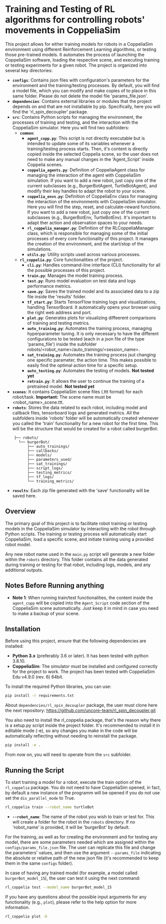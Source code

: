 # Training and Testing of RL algorithms for controlling robots' movements in CoppeliaSim

This project allows for either training models for robots in a CoppeliaSim environment using different Reinforcement Learning algorithms, or testing those pre-trained models. It automates the process of launching the CoppeliaSim software, loading the respective scene, and executing training or testing experiments for a given robot. The project is organized into several key directories:

- **`configs`**: Contains json files with configuration's parameters for the environment and the training/testing processes. By default, you will find a model file, which you can modify and make copies of to place in this same folder. Please do not delete the model file 'params_file.json'.
- **`dependencies`**: Contains external libraries or modules that the project depends on and that are not installable by pip. Specifically, here you will find the 'rl_spin_decoupler' package.
- **`src`**: Contains Python scripts for managing the environment, the processes of training and testing, and the interaction with the CoppeliaSim simulator. Here you will find two subfolders:
    - **`common`**: 
        - **`agent_copp.py`**: This script is not directly executable but is intended to update some of its variables whenever a training/testing process starts. Then, it's content is directly copied inside the selected Coppelia scene, so the user does not need to make any manual changes in the 'Agent_Script' inside Coppelia scenes.
        - **`coppelia_agents.py`**: Definition of CoppeliaAgent class for managing the interaction of the agent with CoppeliaSim simulation. If you want to add a new robot, just copy one of the current subclasses (e.g., BurgerBotAgent, TurtleBotAgent), and modify their key handles to adapt the robot to your scene.
        - **`coppelia_envs.py`**: Definition of CoppeliaEnv class for managing the interaction of the environments with CoppeliaSim simulator. Here you will find the step, reset, and calculate-reward functions. If you want to add a new robot, just copy one of the current subclasses (e.g., BurgerBotEnv, TurtleBotEnv). It's important to adapt ther action and observation spaces to your needs.
        - **`rl_coppelia_manager.py`**: Definition of the RLCoppeliaManager class, which is responsible for managing some of the initial processes of every core functionality of this project. It manages the creation of the environment, and the start/stop of the simulations.
        - **`utils.py`**: Utility scripts used across various processes. 
    - **`rl_coppelia.py`**: Core functionalities of the project.
        - **`cli.py`**: Handles command-line interface (CLI) functionality for all the possible processes of this project.
        - **`train.py`**: Manages the model training process.
        - **`test.py`**: Runs model evaluation on test data and logs performance metrics.
        - **`save.py`**: Saves the trained model and its associated data to a zip file inside the 'results' folder.
        - **`tf_start.py`**: Starts TensorFlow training logs and visualizations, handling TensorBoard. It automatically opens your browser using the right web address and port.
        - **`plot.py`**: Generates plots for visualizing diffeerent comparisons of training and testing metrics.
        - **`auto_training.py`**: Automates the training process, managing hyperparameter tuning. It is only necessary to have the different configurations to be tested (each in a json file of the type 'params_file') inside the subfolder robots/<robot_name>/auto_trainings/<session_name>.
        - **`sat_training.py`**: Automates the training process jsut changing one specific parameter, the action time. This makes possible to easily find the optimal action time for a specific setup.
        - **`auto_testing.py`**: Automates the testing of models. __Not tested yet__
        - **`retrain.py`**: It allows the user to continue the training of a pretrained model. __Not tested yet__
- **`scenes`**: It contains CoppeliaSim scene files (.ttt format) for each robot/task. __Important:__ The scene name must be <robot_name>_scene.ttt. 
- **`robots`**: Stores the data related to each robot, including model and callback files, tensorboard logs and generated metrics. All the subfolders inside 'robots' folder will be automatically created whenever you called the 'train' functionality for a new robot for the first time. This will be the structure that would be created for a robot called burgerBot:
```
    ├── robots/
      └── burgerBot/
          ├── auto_trainings/
          ├── callbacks/
          ├── models/
          ├── parameters_used/
          ├── sat_trainings/
          ├── script_logs/
          ├── testing_metrics/
          ├── tf_logs/
          └── training_metrics/
```
- **`results`**: Each zip file generated with the 'save' functionality will be saved here.

## Overview

The primary goal of this project is to facilitate robot training or testing models in the CoppeliaSim simulator by interacting with the robot through Python scripts. The training or testing process will automatically start CoppeliaSim, load a specific scene, and initiate training using a provided robot model.

Any new robot name used in the `main.py` script will generate a new folder within the `robots` directory. This folder contains all the data generated during training or testing for that robot, including logs, models, and any additional outputs.

## Notes Before Running anything

- **Note 1**: When running train/test functionalities, the content inside the `agent_copp` will be copied into the `Agent_Script` code section of the CoppeliaSim scene automatically. Just keep it in mind in case you need to make a backup of your scene.

## Installation

Before using this project, ensure that the following dependencies are installed:

- **Python 3.x** (preferably 3.6 or later). It has been tested with python 3.8.10.
- **CoppeliaSim**: The simulator must be installed and configured correctly for the project to work. The project has been tested with CoppeliaSim Edu v4.9.0 (rev. 6) 64bit.

To install the required Python libraries, you can use:

```bash
pip install -r requirements.txt
```

About `dependencies/rl_spin_decoupler` package, the user must clone here the next repository: https://github.com/uncore-team/rl_spin_decoupler.git

You also need to install the rl_coppelia package, that's the reason why there is a setup.py script inside the project folder. It's recommended to install it in editable mode (-e), so any changes you make in the code will be automatically reflecting without needing to reinstall the package.

```bash
pip install -e .
```

From now on, you will need to operate from the `src` subfolder.

## Running the Script

To start training a model for a robot, execute the train option of the `rl_coppelia` package. You do not need to have CoppeliaSim opened, in fact, by default a new instance of the programm will be opened if you do not use set the `dis_parallel_mode` to True. 

```bash
rl_coppelia train --robot_name turtleBot
```

- **`--robot_name`**: The name of the robot you wish to train or test for. This will create a folder for the robot in the `robots` directory. If no 'robot_name' is provided, it will be 'burgerBot' by default.

For the training, as well as for creating the environment and for testing any model, there are some parameters needed which are assigned within the `configs/params_file.json` file. The user can replicate this file and change the parameters' values, and then use the argument `--params_file` indicating the absolute or relative path of the new json file (it's recommended to keep them in the same `configs` folder).

In case of having any trained model (for example, a model called `burgerBot_model_15`), the user can test it using the next command:

```bash
rl_coppelia test --model_name burgerBot_model_15
```

If you have any questions about the possible input arguments for any functionality (e.g., `plot`), please refer to the help option for more information.

```bash
rl_coppelia plot -h
```
